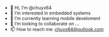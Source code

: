 - 👋 Hi, I’m @chuyx64
- 👀 I’m interested in embedded systems
- 🌱 I’m currently learning mobile develoment
- 💞️ I’m looking to collaborate on ...
- 📫 How to reach me: chuyx64@outlook.com

<!---
chuyx64/chuyx64 is a ✨ special ✨ repository because its `README.md` (this file) appears on your GitHub profile.
You can click the Preview link to take a look at your changes.
--->

